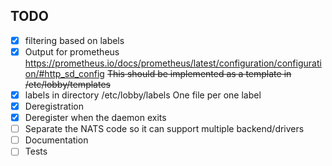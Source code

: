 ## TODO

* [X] filtering based on labels
* [X] Output for prometheus
    https://prometheus.io/docs/prometheus/latest/configuration/configuration/#http_sd_config
    ~~This should be implemented as a template in /etc/lobby/templates~~
* [X] labels in directory
    /etc/lobby/labels
    One file per one label
* [X] Deregistration
* [X] Deregister when the daemon exits
* [ ] Separate the NATS code so it can support multiple backend/drivers
* [ ] Documentation
* [ ] Tests
